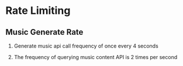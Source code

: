 # Rate Limiting


## Music Generate Rate

1. Generate music api call frequency of once every 4 seconds

2. The frequency of querying music content API is 2 times per second